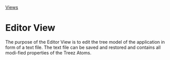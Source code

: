 [Views](../views.md)

#	Editor View

The purpose of the Editor View is to edit the tree model of the application in form of a text file. The text file can be saved and restored and contains all modi-fied properties of the Treez Atoms. 

